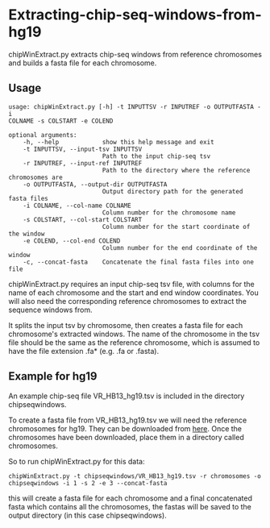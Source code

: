 # **Extracting-chip-seq-windows-from-hg19**
chipWinExtract.py extracts chip-seq windows from reference chromosomes and builds a fasta file for each chromosome.

## **Usage**
```
usage: chipWinExtract.py [-h] -t INPUTTSV -r INPUTREF -o OUTPUTFASTA -i
COLNAME -s COLSTART -e COLEND

optional arguments:
    -h, --help            show this help message and exit
    -t INPUTTSV, --input-tsv INPUTTSV
                          Path to the input chip-seq tsv
    -r INPUTREF, --input-ref INPUTREF
                          Path to the directory where the reference chromosomes are
    -o OUTPUTFASTA, --output-dir OUTPUTFASTA
                          Output directory path for the generated fasta files
    -i COLNAME, --col-name COLNAME
                          Column number for the chromosome name
    -s COLSTART, --col-start COLSTART
                          Column number for the start coordinate of the window
    -e COLEND, --col-end COLEND
                          Column number for the end coordinate of the window
    -c, --concat-fasta    Concatenate the final fasta files into one file

```
chipWinExtract.py requires an input chip-seq tsv file, with columns for the name of each chromosome and the start and end window coordinates. You will also need the corresponding reference chromosomes to extract the sequence windows from.

It splits the input tsv by chromosome, then creates a fasta file for each chromosome's extracted windows. The name of the chromosome in the tsv file should be the same as the reference chromosome, which is assumed to have the file extension .fa* (e.g. .fa or .fasta).

## **Example for hg19**
An example chip-seq file VR_HB13_hg19.tsv is included in the directory chipseqwindows.

To create a fasta file from VR_HB13_hg19.tsv we will need the reference chromosomes for hg19. They can be downloaded from [here](http://hgdownload.cse.ucsc.edu/goldenPath/hg19/chromosomes/). Once the chromosomes have been downloaded, place them in a directory called chromosomes.

So to run chipWinExtract.py for this data:
```
chipWinExtract.py -t chipseqwindows/VR_HB13_hg19.tsv -r chromosomes -o chipseqwindows -i 1 -s 2 -e 3 --concat-fasta
```
this will create a fasta file for each chromosome and a final concatenated fasta which contains all the chromosomes, the fastas will be saved to the output directory (in this case chipseqwindows).
